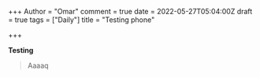 +++
Author = "Omar"
comment = true
date = 2022-05-27T05:04:00Z
draft = true
tags = ["Daily"]
title = "Testing phone"

+++

**Testing**

> Aaaaq